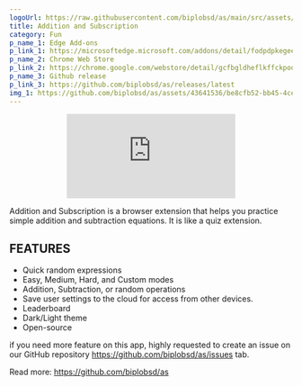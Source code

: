```yaml
---
logoUrl: https://raw.githubusercontent.com/biplobsd/as/main/src/assets/icons/icon128.png
title: Addition and Subscription
category: Fun
p_name_1: Edge Add-ons
p_link_1: https://microsoftedge.microsoft.com/addons/detail/fodpdpkegeedoncffdiefkljojnnofhf
p_name_2: Chrome Web Store
p_link_2: https://chrome.google.com/webstore/detail/gcfbgldheflkffckpodpmkjlkbapmfnc
p_name_3: Github release
p_link_3: https://github.com/biplobsd/as/releases/latest
img_1: https://github.com/biplobsd/as/assets/43641536/be8cfb52-bb45-4ce3-8855-59e2e5e1bd49
---
```


<center>
<iframe class="w-full h-96" src="https://www.youtube.com/embed/tH3DBDNKc8c" title="Addition and Subscription Extension" frameborder="0" allow="accelerometer; autoplay; clipboard-write; encrypted-media; gyroscope; picture-in-picture" allowfullscreen></iframe>
</center>

Addition and Subscription is a browser extension that helps you practice simple addition and subtraction equations. It is like a quiz extension.

FEATURES
----------------------------------
- Quick random expressions
- Easy, Medium, Hard, and Custom modes
- Addition, Subtraction, or random operations
- Save user settings to the cloud for access from other devices. 
- Leaderboard
- Dark/Light theme
- Open-source 

if you need more feature on this app, highly requested to create an issue on our GitHub repository https://github.com/biplobsd/as/issues tab.

Read more: https://github.com/biplobsd/as
